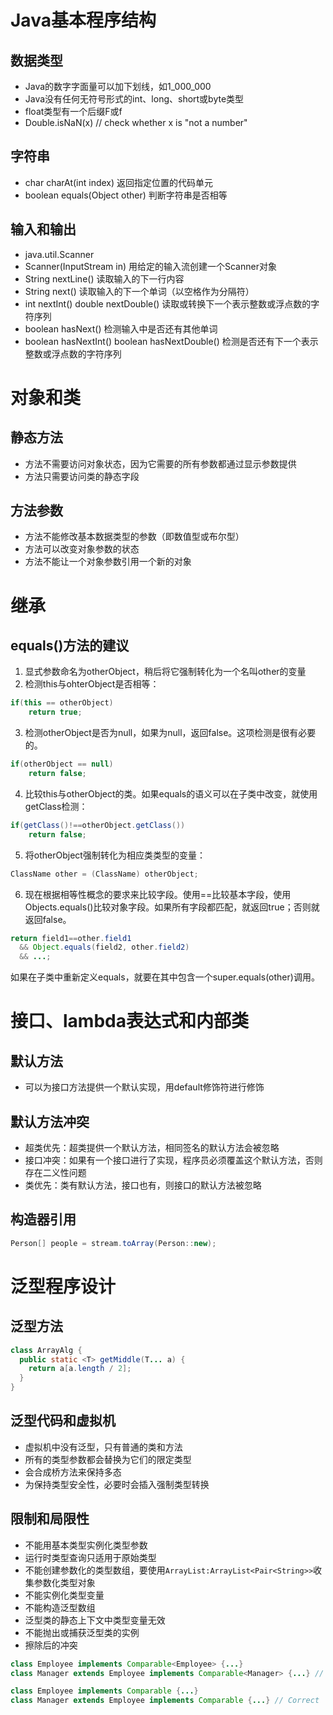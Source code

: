 # Java基本程序结构
## 数据类型
* Java的数字字面量可以加下划线，如1_000_000
* Java没有任何无符号形式的int、long、short或byte类型
* float类型有一个后缀F或f
* Double.isNaN(x) // check whether x is "not a number"

## 字符串
* char charAt(int index) 返回指定位置的代码单元
* boolean equals(Object other) 判断字符串是否相等

## 输入和输出
* java.util.Scanner
* Scanner(InputStream in) 用给定的输入流创建一个Scanner对象
* String nextLine() 读取输入的下一行内容
* String next() 读取输入的下一个单词（以空格作为分隔符）
* int nextInt() double nextDouble() 读取或转换下一个表示整数或浮点数的字符序列
* boolean hasNext() 检测输入中是否还有其他单词
* boolean hasNextInt() boolean hasNextDouble() 检测是否还有下一个表示整数或浮点数的字符序列

# 对象和类
## 静态方法
* 方法不需要访问对象状态，因为它需要的所有参数都通过显示参数提供
* 方法只需要访问类的静态字段

## 方法参数
* 方法不能修改基本数据类型的参数（即数值型或布尔型）
* 方法可以改变对象参数的状态
* 方法不能让一个对象参数引用一个新的对象

# 继承
## equals()方法的建议
1. 显式参数命名为otherObject，稍后将它强制转化为一个名叫other的变量
2. 检测this与ohterObject是否相等：
```Java
if(this == otherObject)
    return true;
```
3. 检测otherObject是否为null，如果为null，返回false。这项检测是很有必要的。
```Java
if(otherObject == null)
    return false;
```
4. 比较this与otherObject的类。如果equals的语义可以在子类中改变，就使用getClass检测：
```Java
if(getClass()!==otherObject.getClass())
    return false;
```
5. 将otherObject强制转化为相应类类型的变量：
```Java
ClassName other = (ClassName) otherObject;
```
6. 现在根据相等性概念的要求来比较字段。使用==比较基本字段，使用Objects.equals()比较对象字段。如果所有字段都匹配，就返回true；否则就返回false。
```Java
return field1==other.field1
  && Object.equals(field2, other.field2)
  && ...;
```
如果在子类中重新定义equals，就要在其中包含一个super.equals(other)调用。

# 接口、lambda表达式和内部类
## 默认方法
* 可以为接口方法提供一个默认实现，用default修饰符进行修饰

## 默认方法冲突
* 超类优先：超类提供一个默认方法，相同签名的默认方法会被忽略
* 接口冲突：如果有一个接口进行了实现，程序员必须覆盖这个默认方法，否则存在二义性问题
* 类优先：类有默认方法，接口也有，则接口的默认方法被忽略

## 构造器引用
```Java
Person[] people = stream.toArray(Person::new);
```

# 泛型程序设计
## 泛型方法
```Java
class ArrayAlg {
  public static <T> getMiddle(T... a) {
    return a[a.length / 2];
  }
}
```

## 泛型代码和虚拟机
* 虚拟机中没有泛型，只有普通的类和方法
* 所有的类型参数都会替换为它们的限定类型
* 会合成桥方法来保持多态
* 为保持类型安全性，必要时会插入强制类型转换

## 限制和局限性
* 不能用基本类型实例化类型参数
* 运行时类型查询只适用于原始类型
* 不能创建参数化的类型数组，要使用```ArrayList:ArrayList<Pair<String>>```收集参数化类型对象
* 不能实例化类型变量
* 不能构造泛型数组
* 泛型类的静态上下文中类型变量无效
* 不能抛出或捕获泛型类的实例
* 擦除后的冲突
```Java
class Employee implements Comparable<Employee> {...}
class Manager extends Employee implements Comparable<Manager> {...} // ERROR

class Employee implements Comparable {...}
class Manager extends Employee implements Comparable {...} // Correct
```
